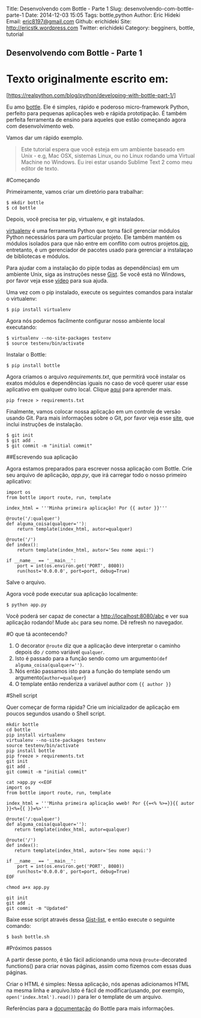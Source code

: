 Title: Desenvolvendo com Bottle - Parte 1
Slug: desenvolvendo-com-bottle-parte-1
Date: 2014-12-03 15:05
Tags: bottle,python
Author: Eric Hideki
Email:  eric8197@gmail.com
Github: erichideki
Site: http://ericstk.wordpress.com
Twitter: erichideki
Category: begginers, bottle, tutorial

Desenvolvendo com Bottle - Parte 1
-------

# Texto originalmente escrito em:

[https://realpython.com/blog/python/developing-with-bottle-part-1/]

Eu amo [bottle]. Ele é simples, rápido e poderoso micro-framework Python, perfeito para pequenas aplicações web e rápida prototipação. É também perfeita ferramenta de ensino para aqueles que estão começando agora com desenvolvimento web.

Vamos dar um rápido exemplo.

> Este tutorial espera que você esteja em um ambiente baseado em Unix - e.g, Mac OSX, sistemas Linux, ou no Linux rodando uma Virtual Machine no Windows. Eu irei estar usando Sublime Text 2 como meu editor de texto.

#Começando

Primeiramente, vamos criar um diretório para trabalhar:

```
$ mkdir bottle
$ cd bottle
```

Depois, você precisa ter pip, virtualenv, e git instalados.

[virtualenv] é uma ferramenta Python que torna fácil gerenciar módulos Python necessários para um particular projeto. Ele também mantém os módulos isolados para que não entre em conflito com outros projetos.[pip], entretanto, é um gerenciador de pacotes usado para gerenciar a instalaçao de bibliotecas e módulos.

Para ajudar com a instalação do pip(e todas as dependências) em um ambiente Unix, siga as instruções nesse [Gist]. Se você está no Windows, por favor veja esse [vídeo] para sua ajuda.

Uma vez com o pip instalado, execute os seguintes comandos para instalar o virtualenv:

```
$ pip install virtualenv
```

Agora nós podemos facilmente configurar nosso ambiente local executando:

```
$ virtualenv --no-site-packages testenv
$ source testenv/bin/activate
```

Instalar o Bottle:

```
$ pip install bottle
```

Agora criamos o arquivo *requirements.txt*, que permitirá você instalar os exatos módulos e dependências iguais no caso de você querer usar esse aplicativo em qualquer outro local. Clique [aqui] para aprender mais.

```
pip freeze > requirements.txt
```

Finalmente, vamos colocar nossa aplicação em um controle de versão usando Git. Para mais informações sobre o Git, por favor veja esse [site], que inclui instruções de instalação.

```
$ git init
$ git add .
$ git commit -m "initial commit"
```

##Escrevendo sua aplicação

Agora estamos preparados para escrever nossa aplicação com Bottle. Crie seu arquivo de aplicação, *app.py*, que irá carregar todo o nosso primeiro aplicativo:

```
import os
from bottle import route, run, template

index_html = '''Minha primeira aplicação! Por {{ autor }}'''

@route('/:qualquer')
def alguma_coisa(qualquer=''):
    return template(index_html, autor=qualquer)

@route('/')
def index():
    return template(index_html, autor='Seu nome aqui:')

if __name__ == '__main__':
    port = int(os.environ.get('PORT', 8080))
    run(host='0.0.0.0', port=port, debug=True)
```

Salve o arquivo.

Agora você pode executar sua aplicação localmente:

```
$ python app.py
```

Você poderá ser capaz de conectar a [http://localhost:8080/abc] e ver sua aplicação rodando!
Mude ```abc``` para seu nome. Dê refresh no navegador.

#O que tá acontecendo?

1. O decorator ```@route``` diz que a aplicação deve interpretar o caminho depois do ```/``` como variável ```qualquer```.
2. Isto é passado para a função sendo como um argumento```(def alguma_coisa(qualquer='')```.
3. Nós então passamos isto para a função do template sendo um argumento(```author=qualquer```)
4. O template então renderiza a variável author com ```{{ author }}```

#Shell script

Quer começar de forma rápida? Crie um inicializador de aplicação em poucos segundos usando o Shell script.

```
mkdir bottle
cd bottle
pip install virtualenv
virtualenv --no-site-packages testenv
source testenv/bin/activate
pip install bottle
pip freeze > requirements.txt
git init
git add .
git commit -m "initial commit"

cat >app.py <<EOF
import os
from bottle import route, run, template

index_html = '''Minha primeira aplicação wweb! Por {{=<% %>=}}{{ autor }}<%={{ }}=%>'''

@route('/:qualquer')
def alguma_coisa(qualquer=''):
   return template(index_html, autor=qualquer)

@route('/')
def index():
   return template(index_html, autor='Seu nome aqui:')

if __name__ == '__main__':
    port = int(os.environ.get('PORT', 8080))
    run(host='0.0.0.0', port=port, debug=True)
EOF

chmod a+x app.py

git init
git add .
git commit -m "Updated"
```

Baixe esse script através dessa [Gist-list], e então execute o seguinte comando:

```
$ bash bottle.sh
```

#Próximos passos

A partir desse ponto, é tão fácil adicionando uma nova ```@route```-decorated functions() para criar novas páginas, assim como fizemos com essas duas páginas.

Criar o HTML é simples: Nessa aplicação, nós apenas adicionamos HTML na mesma linha e arquivo.Isto é fácil de modificar(usando, por exemplo, ```open('index.html').read())``` para ler o template de um arquivo.

Referências para a [documentação] do Bottle para mais informações.

[https://realpython.com/blog/python/developing-with-bottle-part-1/]:https://realpython.com/blog/python/developing-with-bottle-part-1/
[bottle]:http://bottlepy.org/docs/stable/
[virtualenv]:https://pypi.python.org/pypi/virtualenv
[pip]:https://pypi.python.org/pypi/pip
[Gist]:https://gist.github.com/mjhea0/5692708
[vídeo]:https://www.youtube.com/watch?v=MIHYflJwyLk
[aqui]:https://pip.pypa.io/en/latest/user_guide.html#requirements-files
[site]:http://git-scm.com/book/pt-br/v1/Primeiros-passos-No%C3%A7%C3%B5es-B%C3%A1sicas-de-Git
[http://localhost:8080/abc]:http://localhost:8080/abc
[Gist-list]:https://gist.github.com/mjhea0/5784132
[documentação]:http://bottlepy.org/docs/dev/
